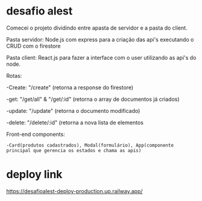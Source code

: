 # desafio alest

Comecei o projeto dividindo entre apasta de servidor e a pasta do client.

Pasta servidor: Node.js com express para a criação das api's executando o CRUD com o firestore

Pasta client: React.js para fazer a interface com o user utilizando as api's do node.

Rotas:

  -Create: "/create" (retorna a response do firestore)
  
  -get: "/get/all" & "/get/:id" (retorna o array de documentos já criados)
  
  -update: "/update" (retorna o documento modificado)
  
  -delete: "/delete/:id" (retorna a nova lista de elementos
  
  
  Front-end components:
  
    -Card(produtos cadastrados), Modal(formulário), App(componente principal que gerencia os estados e chama as apis)
  
  
  # deploy link
  
  https://desafioalest-deploy-production.up.railway.app/
  
  
